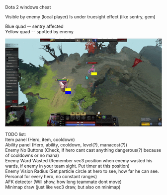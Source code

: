 Dota 2 windows cheat

Visible by enemy (local player)
Is under truesight effect (like sentry, gem)

Blue quad -- sentry affected  
Yellow quad -- spotted by enemy  

![til](demo.gif)

TODO list:   
Item panel           (Hero, item, cooldown)  
Ability panel        (Hero, ability, cooldown, level(?), manacost(?))  
Enemy No Buttons     (Check, if hero cant cast anything dangerous(?) because of cooldowns or no mana)  
Enemy Ward Wasted    (Remember vec3 position when enemy wasted his wards, if enemy in your team sight. Put timer at this position)  
Enemy Vision Radius  (Set particle circle at hero to see, how far he can see. Personal for every hero, no constant ranges)  
AFK detector         (Will show, how long teammate dont move)  
Minimap draw         (just like vec3 draw, but also on minimap)  
